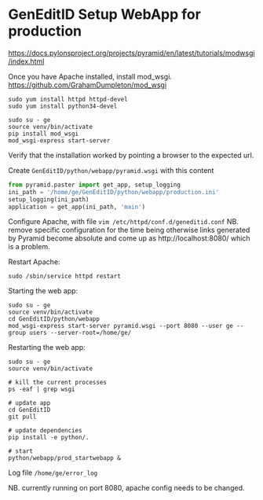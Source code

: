 # GenEditID Setup WebApp for production


https://docs.pylonsproject.org/projects/pyramid/en/latest/tutorials/modwsgi/index.html

Once you have Apache installed, install mod_wsgi.
https://github.com/GrahamDumpleton/mod_wsgi

```
sudo yum install httpd httpd-devel
sudo yum install python34-devel

sudo su - ge
source venv/bin/activate
pip install mod_wsgi
mod_wsgi-express start-server
```

Verify that the installation worked by pointing a browser to the expected url.

Create `GenEditID/python/webapp/pyramid.wsgi` with this content
```python
from pyramid.paster import get_app, setup_logging
ini_path = '/home/ge/GenEditID/python/webapp/production.ini'
setup_logging(ini_path)
application = get_app(ini_path, 'main')
```

Configure Apache, with file `vim /etc/httpd/conf.d/geneditid.conf`
NB. remove specific configuration for the time being otherwise links generated
by Pyramid become absolute and come up as http://localhost:8080/ which is a problem.

Restart Apache:
```
sudo /sbin/service httpd restart
```

Starting the web app:
```
sudo su - ge
source venv/bin/activate
cd GenEditID/python/webapp
mod_wsgi-express start-server pyramid.wsgi --port 8080 --user ge --group users --server-root=/home/ge/
```

Restarting the web app:
```
sudo su - ge
source venv/bin/activate

# kill the current processes
ps -eaf | grep wsgi

# update app
cd GenEditID
git pull

# update dependencies
pip install -e python/.

# start
python/webapp/prod_startwebapp &
```

Log file `/home/ge/error_log`

NB. currently running on port 8080, apache config needs to be changed.
